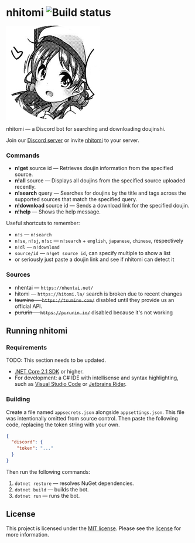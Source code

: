 <!--
 Copyright (c) 2018-2019 phosphene47

 This software is released under the MIT License.
 https://opensource.org/licenses/MIT
-->

# nhitomi ![Build status](https://ci.appveyor.com/api/projects/status/vtdjarua2c9i0k5t?svg=true)

![nhitomi](nhitomi.png)

nhitomi — a Discord bot for searching and downloading doujinshi.

Join our [Discord server](https://discord.gg/JFNga7q) or invite [nhitomi](https://discordapp.com/oauth2/authorize?client_id=515386276543725568&scope=bot&permissions=347200) to your server.

### Commands

- **n!get** source id — Retrieves doujin information from the specified source.
- **n!all** source — Displays all doujins from the specified source uploaded recently.
- **n!search** query — Searches for doujins by the title and tags across the supported sources that match the specified query.
- **n!download** source id — Sends a download link for the specified doujin.
- **n!help** — Shows the help message.

Useful shortcuts to remember:
- `n!s` — `n!search`
- `n!se`, `n!sj`, `n!sc` — `n!search` + `english`, `japanese`, `chinese`, respectively
- `n!dl` — `n!download`
- `source/id` — `n!get source id`, can specify multiple to show a list
- or seriously just paste a doujin link and see if nhitomi can detect it

### Sources

- nhentai — `https://nhentai.net/`
- hitomi — `https://hitomi.la/` search is broken due to recent changes
- ~~tsumino — `https://tsumino.com/`~~ disabled until they provide us an official API.
- ~~pururin — `https://pururin.io/`~~ disabled because it's not working

## Running nhitomi

### Requirements

TODO: This section needs to be updated.

- [.NET Core 2.1 SDK](https://www.microsoft.com/net/learn/get-started) or higher.
- For development: a C# IDE with intellisense and syntax highlighting, such as [Visual Studio Code](https://code.visualstudio.com/) or [Jetbrains Rider](https://www.jetbrains.com/rider/).

### Building

Create a file named `appsecrets.json` alongside `appsettings.json`. This file was intentionally omitted from source control. Then paste the following code, replacing the token string with your own.

```json
{
  "discord": {
    "token": "..."
  }
}
```

Then run the following commands:

1. `dotnet restore` — resolves NuGet dependencies.
2. `dotnet build` — builds the bot.
3. `dotnet run` — runs the bot.

## License

This project is licensed under the [MIT license](https://opensource.org/licenses/MIT). Please see the [license](LICENSE) for more information.
